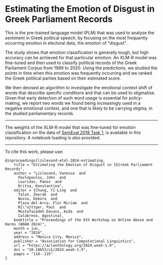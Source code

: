# Estimating the Emotion of Disgust in Greek Parliament Records
This is the pre-trained language model (PLM) that was used to analyse the sentiment in Greek political speech, by focusing on the most frequently occurring emotion in electoral data, the emotion of "disgust". 

The study shows that emotion classification is generally tough, but high accuracy can be achieved for that particular emotion. An XLM-R model was fine-tuned and then used to classify political records of the Greek Parliament Corpus from 1989 to 2020. Using the predictions, we studied the points in time when this emotion was frequently occurring and we ranked the Greek political parties based on their estimated score. 

We then devised an algorithm to investigate the emotional context shift of words that describe specific conditions and that can be used to stigmatise. Given that early detection of such word usage is essential for policy-making, we report two words we found being increasingly used in a negative emotional context, and one that is likely to be carrying stigma, in the studied parliamentary records.

---

The weights of the XLM-R model that was fine-tuned for emotion classification on the data of [SemEval 2018 Task 1](https://aclanthology.org/S18-1001/), is available in this repository. A notebook loading is also provided. 

---

To cite this work, please use:
```
@inproceedings{lislevand-etal-2024-estimating,
    title = "Estimating the Emotion of Disgust in {G}reek Parliament Records",
    author = "Lislevand, Vanessa  and
      Pavlopoulos, John  and
      Louridas, Panos  and
      Dritsa, Konstantina",
    editor = {Chung, Yi-Ling  and
      Talat, Zeerak  and
      Nozza, Debora  and
      Plaza-del-Arco, Flor Miriam  and
      R{\"o}ttger, Paul  and
      Mostafazadeh Davani, Aida  and
      Calabrese, Agostina},
    booktitle = "Proceedings of the 8th Workshop on Online Abuse and Harms (WOAH 2024)",
    month = jun,
    year = "2024",
    address = "Mexico City, Mexico",
    publisher = "Association for Computational Linguistics",
    url = "https://aclanthology.org/2024.woah-1.9",
    doi = "10.18653/v1/2024.woah-1.9",
    pages = "118--135"
}
```
